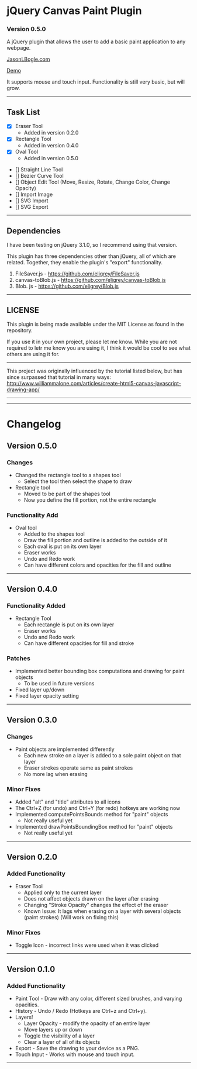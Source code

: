 # jQuery Canvas Paint Plugin

### Version 0.5.0

A jQuery plugin that allows the user to add a basic paint application to any 
webpage. 

[JasonLBogle.com](http://jasonlbogle.com)

[Demo](http://drawing.jasonlbogle.com/)

It supports mouse and touch input. 
Functionality is still very basic, but will grow. 

---

## Task List

- [x] Eraser Tool
  * Added in version 0.2.0
- [x] Rectangle Tool
  * Added in version 0.4.0
- [x] Oval Tool
  * Added in version 0.5.0
- [] Straight Line Tool
- [] Bezier Curve Tool
- [] Object Edit Tool (Move, Resize, Rotate, Change Color, Change Opacity)
- [] Import Image
- [] SVG Import
- [] SVG Export

---

## Dependencies

I have been testing on jQuery 3.1.0, so I recommend using that version. 

This plugin has three dependencies other than jQuery, all of which are related. Together, they 
enable the plugin's "export" functionality.

1. FileSaver.js - https://github.com/eligrey/FileSaver.js 
2. canvas-toBlob.js - https://github.com/eligrey/canvas-toBlob.js 
3. Blob. js - https://github.com/eligrey/Blob.js 

---

## LICENSE

This plugin is being made available under the MIT License as found in the 
repository.

If you use it in your own project, please let me know. While you are not 
required to letr me know you are using it, I think it would be cool to see what 
others are using it for. 

---

This project was originally influenced by the tutorial listed below, but has 
since surpassed that tutorial in many ways:
http://www.williammalone.com/articles/create-html5-canvas-javascript-drawing-app/

---

---

# Changelog

## Version 0.5.0

### Changes

* Changed the rectangle tool to a shapes tool
  * Select the tool then select the shape to draw
* Rectangle tool
  * Moved to be part of the shapes tool 
  * Now you define the fill portion, not the entire rectangle

### Functionality Add

* Oval tool
  * Added to the shapes tool
  * Draw the fill portion and outline is added to the outside of it
  * Each oval is put on its own layer
  * Eraser works
  * Undo and Redo work
  * Can have different colors and opacities for the fill and outline

---

## Version 0.4.0

### Functionality Added

* Rectangle Tool
  * Each rectangle is put on its own layer
  * Eraser works
  * Undo and Redo work
  * Can have different opacities for fill and stroke

### Patches 

* Implemented better bounding box computations and drawing for paint objects
  * To be used in future versions
* Fixed layer up/down
* Fixed layer opacity setting

---

## Version 0.3.0

### Changes

* Paint objects are implemented differently
  * Each new stroke on a layer is added to a sole paint object on that layer
  * Eraser strokes operate same as paint strokes
  * No more lag when erasing 

### Minor Fixes

* Added "alt" and "title" attributes to all icons
* The Ctrl+Z (for undo) and Ctrl+Y (for redo) hotkeys are working now
* Implemented computePointsBounds method for "paint" objects
  * Not really useful yet
* Implemented drawPointsBoundingBox method for "paint" objects
  * Not really useful yet

---

## Version 0.2.0

### Added Functionality

* Eraser Tool
  * Applied only to the current layer
  * Does not affect objects drawn on the layer after erasing
  * Changing "Stroke Opacity" changes the effect of the eraser
  * Known Issue: It lags when erasing on a layer with several objects (paint strokes) (Will work on fixing this)
  
### Minor Fixes

* Toggle Icon - incorrect links were used when it was clicked

---

## Version 0.1.0

### Added Functionality

* Paint Tool - Draw with any color, different sized brushes, and varying 
opacities. 
* History - Undo / Redo (Hotkeys are Ctrl+z and Ctrl+y).
* Layers!
  * Layer Opacity - modify the opacity of an entire layer
  * Move layers up or down
  * Toggle the visibility of a layer
  * Clear a layer of all of its objects
* Export - Save the drawing to your device as a PNG.
* Touch Input - Works with mouse and touch input.

---

